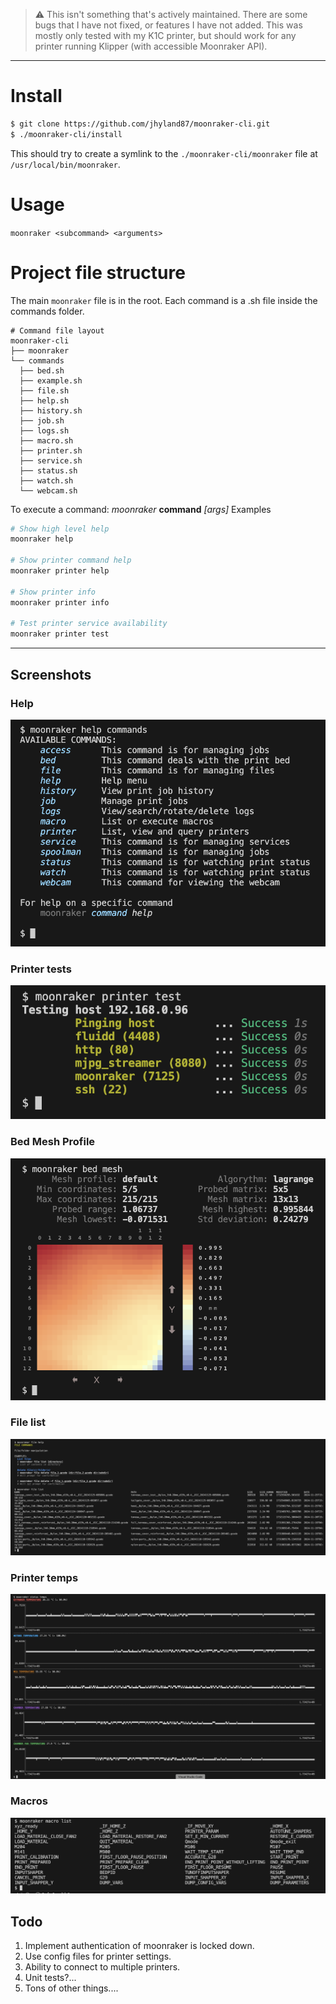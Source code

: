 >  ⚠️ This isn't something that's actively maintained. There are some bugs that I have not fixed, or features I have not added. 
This was mostly only tested with my K1C printer, but should work for any printer running Klipper (with accessible Moonraker API).

----

# Install
```bash
$ git clone https://github.com/jhyland87/moonraker-cli.git
$ ./moonraker-cli/install
```

This should try to create a symlink to the `./moonraker-cli/moonraker` file at `/usr/local/bin/moonraker`. 

# Usage
`moonraker <subcommand> <arguments>`

# Project file structure
The main `moonraker` file is in the root. Each command is a .sh file inside the commands folder.

```
# Command file layout
moonraker-cli
├── moonraker
└── commands
  ├── bed.sh
  ├── example.sh
  ├── file.sh
  ├── help.sh
  ├── history.sh
  ├── job.sh
  ├── logs.sh
  ├── macro.sh
  ├── printer.sh
  ├── service.sh
  ├── status.sh
  ├── watch.sh
  └── webcam.sh
```

To execute a command: _moonraker_ __command__ _[args]_
Examples
```bash
# Show high level help
moonraker help 

# Show printer command help
moonraker printer help

# Show printer info
moonraker printer info

# Test printer service availability
moonraker printer test
```

----

## Screenshots

### Help
![Help](assets/images/moonraker_help_commands.png)

### Printer tests
![Tests](assets/images/moonraker_printer_test.png)

### Bed Mesh Profile
![Bed mesh profile](assets/images/moonraker_bed_mesh.png)

### File list
![File list](assets/images/moonraker_file_list.png)

### Printer temps
![Temps](assets/images/moonraker_printer_temps.png)

### Macros
![Macros](assets/images/moonraker_macros.png)


## Todo
1. Implement authentication of moonraker is locked down.
2. Use config files for printer settings.
3. Ability to connect to multiple printers.
4. Unit tests?...
5. Tons of other things....